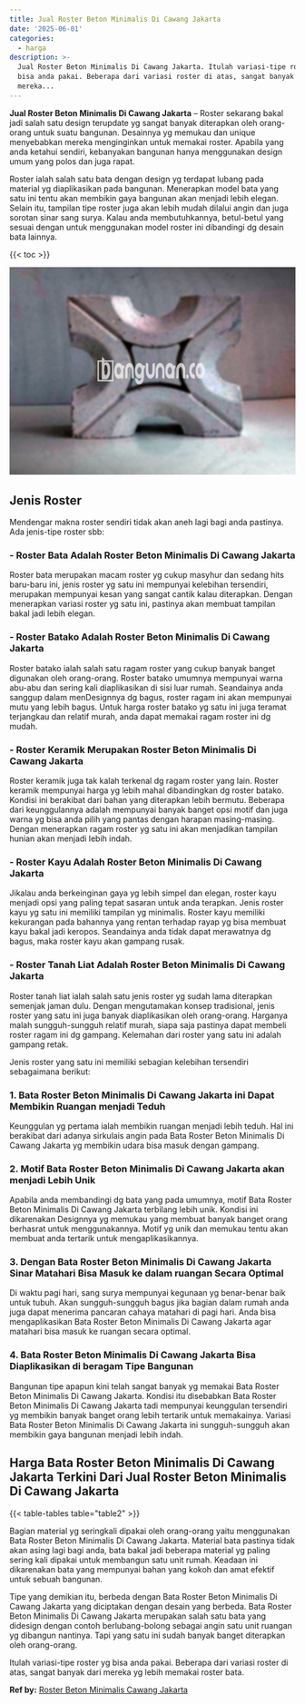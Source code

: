 ```yaml
---
title: Jual Roster Beton Minimalis Di Cawang Jakarta
date: '2025-06-01'
categories:
  - harga
description: >-
  Jual Roster Beton Minimalis Di Cawang Jakarta. Itulah variasi-tipe roster yg
  bisa anda pakai. Beberapa dari variasi roster di atas, sangat banyak dari
  mereka...
---
```


**Jual Roster Beton Minimalis Di Cawang Jakarta** – Roster sekarang bakal jadi salah satu design terupdate yg sangat banyak diterapkan oleh orang-orang untuk suatu bangunan. Desainnya yg memukau dan unique menyebabkan mereka menginginkan untuk memakai roster. Apabila yang anda ketahui sendiri, kebanyakan bangunan hanya menggunakan design umum yang polos dan juga rapat.

Roster ialah salah satu bata dengan design yg terdapat lubang pada material yg diaplikasikan pada bangunan. Menerapkan model bata yang satu ini tentu akan membikin gaya bangunan akan menjadi lebih elegan. Selain itu, tampilan tipe roster juga akan lebih mudah dilalui angin dan juga sorotan sinar sang surya. Kalau anda membutuhkannya, betul-betul yang sesuai dengan untuk menggunakan model roster ini dibandingi dg desain bata lainnya.

{{< toc >}}

![Jual Roster Beton Minimalis Di Cawang Jakarta](/images/bata-roster-minimalis-15.png)

## Jenis Roster

Mendengar makna roster sendiri tidak akan aneh lagi bagi anda pastinya. Ada jenis-tipe roster sbb:

### \- Roster Bata Adalah Roster Beton Minimalis Di Cawang Jakarta

Roster bata merupakan macam roster yg cukup masyhur dan sedang hits baru-baru ini, jenis roster yg satu ini mempunyai kelebihan tersendiri, merupakan mempunyai kesan yang sangat cantik kalau diterapkan. Dengan menerapkan variasi roster yg satu ini, pastinya akan membuat tampilan bakal jadi lebih elegan.

### \- Roster Batako Adalah Roster Beton Minimalis Di Cawang Jakarta

Roster batako ialah salah satu ragam roster yang cukup banyak banget digunakan oleh orang-orang. Roster batako umumnya mempunyai warna abu-abu dan sering kali diaplikasikan di sisi luar rumah. Seandainya anda sanggup dalam menDesignnya dg bagus, roster ragam ini akan mempunyai mutu yang lebih bagus. Untuk harga roster batako yg satu ini juga teramat terjangkau dan relatif murah, anda dapat memakai ragam roster ini dg mudah.

### \- Roster Keramik Merupakan Roster Beton Minimalis Di Cawang Jakarta

Roster keramik juga tak kalah terkenal dg ragam roster yang lain. Roster keramik mempunyai harga yg lebih mahal dibandingkan dg roster batako. Kondisi ini berakibat dari bahan yang diterapkan lebih bermutu. Beberapa dari keunggulannya adalah mempunyai banyak banget opsi motif dan juga warna yg bisa anda pilih yang pantas dengan harapan masing-masing. Dengan menerapkan ragam roster yg satu ini akan menjadikan tampilan hunian akan menjadi lebih indah.

### \- Roster Kayu Adalah Roster Beton Minimalis Di Cawang Jakarta

Jikalau anda berkeinginan gaya yg lebih simpel dan elegan, roster kayu menjadi opsi yang paling tepat sasaran untuk anda terapkan. Jenis roster kayu yg satu ini memiliki tampilan yg minimalis. Roster kayu memiliki kekurangan pada bahannya yang rentan terhadap rayap yg bisa membuat kayu bakal jadi keropos. Seandainya anda tidak dapat merawatnya dg bagus, maka roster kayu akan gampang rusak.

### \- Roster Tanah Liat Adalah Roster Beton Minimalis Di Cawang Jakarta

Roster tanah liat ialah salah satu jenis roster yg sudah lama diterapkan semenjak jaman dulu. Dengan mengutamakan konsep tradisional, jenis roster yang satu ini juga banyak diaplikasikan oleh orang-orang. Harganya malah sungguh-sungguh relatif murah, siapa saja pastinya dapat membeli roster ragam ini dg gampang. Kelemahan dari roster yang satu ini adalah gampang retak.

Jenis roster yang satu ini memiliki sebagian kelebihan tersendiri sebagaimana berikut:

### 1\. Bata Roster Beton Minimalis Di Cawang Jakarta ini Dapat Membikin Ruangan menjadi Teduh

Keunggulan yg pertama ialah membikin ruangan menjadi lebih teduh. Hal ini berakibat dari adanya sirkulais angin pada Bata Roster Beton Minimalis Di Cawang Jakarta yg membikin udara bisa masuk dengan gampang.

### 2\. Motif Bata Roster Beton Minimalis Di Cawang Jakarta akan menjadi Lebih Unik

Apabila anda membandingi dg bata yang pada umumnya, motif Bata Roster Beton Minimalis Di Cawang Jakarta terbilang lebih unik. Kondisi ini dikarenakan Designnya yg memukau yang membuat banyak banget orang berhasrat untuk menggunakannya. Motif yg unik dan memukau tentu akan membuat anda tertarik untuk mengaplikasikannya.

### 3\. Dengan Bata Roster Beton Minimalis Di Cawang Jakarta Sinar Matahari Bisa Masuk ke dalam ruangan Secara Optimal

Di waktu pagi hari, sang surya mempunyai kegunaan yg benar-benar baik untuk tubuh. Akan sungguh-sungguh bagus jika bagian dalam rumah anda juga dapat menerima pancaran cahaya matahari di pagi hari. Anda bisa mengaplikasikan Bata Roster Beton Minimalis Di Cawang Jakarta agar matahari bisa masuk ke ruangan secara optimal.

### 4\. Bata Roster Beton Minimalis Di Cawang Jakarta Bisa Diaplikasikan di beragam Tipe Bangunan

Bangunan tipe apapun kini telah sangat banyak yg memakai Bata Roster Beton Minimalis Di Cawang Jakarta. Kondisi itu disebabkan Bata Roster Beton Minimalis Di Cawang Jakarta tadi mempunyai keunggulan tersendiri yg membikin banyak banget orang lebih tertarik untuk memakainya. Variasi Bata Roster Beton Minimalis Di Cawang Jakarta ini sungguh-sungguh akan membikin gaya bangunan menjadi lebih indah.

## Harga Bata Roster Beton Minimalis Di Cawang Jakarta Terkini Dari Jual Roster Beton Minimalis Di Cawang Jakarta

{{< table-tables table="table2" >}}

Bagian material yg seringkali dipakai oleh orang-orang yaitu menggunakan Bata Roster Beton Minimalis Di Cawang Jakarta. Material bata pastinya tidak akan asing lagi bagi anda, bata bakal jadi beberapa material yg paling sering kali dipakai untuk membangun satu unit rumah. Keadaan ini dikarenakan bata yang mempunyai bahan yang kokoh dan amat efektif untuk sebuah bangunan.

Tipe yang demikian itu, berbeda dengan Bata Roster Beton Minimalis Di Cawang Jakarta yang diciptakan dengan desain yang berbeda. Bata Roster Beton Minimalis Di Cawang Jakarta merupakan salah satu bata yang didesign dengan contoh berlubang-bolong sebagai angin satu unit ruangan yg dibangun nantinya. Tapi yang satu ini sudah banyak banget diterapkan oleh orang-orang.

Itulah variasi-tipe roster yg bisa anda pakai. Beberapa dari variasi roster di atas, sangat banyak dari mereka yg lebih memakai roster bata.

**Ref by:** [Roster Beton Minimalis Cawang Jakarta](https://id.wikipedia.org/wiki/Roster)
